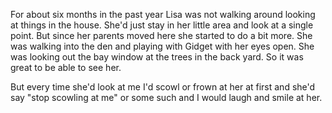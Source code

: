 For about six months in the past year Lisa was not walking around looking at things in the house. She'd just stay in her little area and look at a single point. But since her parents moved here she started to do a bit more. She was walking into the den and playing with Gidget with her eyes open. She was looking out the bay window at the trees in the back yard. So it was great to be able to see her. 

But every time she'd look at me I'd scowl or frown at her at first and she'd say "stop scowling at me" or some such and I would laugh and smile at her. 
